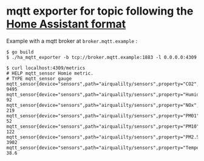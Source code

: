 # mqtt exporter for topic following the [Home Assistant format](https://www.home-assistant.io/integrations/mqtt#mqtt-discovery)

Example with a mqtt broker at `broker.mqtt.example` :

```
$ go build
$ ./ha_mqtt_exporter -b tcp://broker.mqtt.example:1883 -l 0.0.0.0:4309
```

```
$ curl localhost:4309/metrics
# HELP mqtt_sensor Homie metric.
# TYPE mqtt_sensor gauge
mqtt_sensor{device="sensors",path="airqualilty/sensors",property="CO2",unit="ppm"} 9495
mqtt_sensor{device="sensors",path="airqualilty/sensors",property="Humidity",unit="%"} 92 
mqtt_sensor{device="sensors",path="airqualilty/sensors",property="NOx",unit="ppb"} 219
mqtt_sensor{device="sensors",path="airqualilty/sensors",property="PM01",unit="μg/m³"} 52
mqtt_sensor{device="sensors",path="airqualilty/sensors",property="PM10",unit="μg/m³"} 122
mqtt_sensor{device="sensors",path="airqualilty/sensors",property="PM2.5",unit="μg/m³"} 3902
mqtt_sensor{device="sensors",path="airqualilty/sensors",property="Temperature",unit="°C"} 38.6
```
